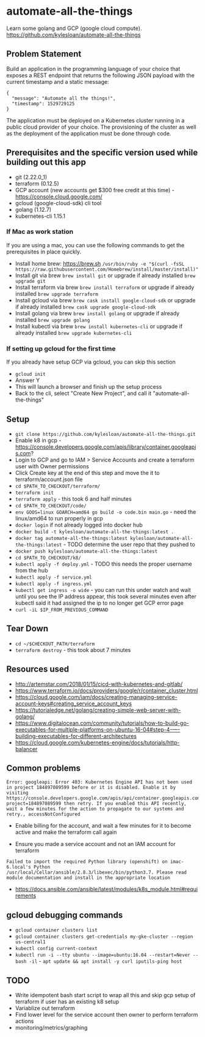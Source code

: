 # automate-all-the-things
Learn some golang and GCP (google cloud compute). https://github.com/kylesloan/automate-all-the-things


## Problem Statement

Build an application in the programming language of your choice that exposes a REST endpoint that returns the following JSON payload with the current timestamp and a static message:
```
{
  "message": "Automate all the things!",
  "timestamp": 1529729125
}
```
The application must be deployed on a Kubernetes cluster running in a public cloud provider of your choice. The provisioning of the cluster as well as the deployment of the application must be done through code.

## Prerequisites and the specific version used while building out this app

* git (2.22.0_1)
* terraform (0.12.5)
* GCP account (new accounts get $300 free credit at this time) - https://console.cloud.google.com/
* gcloud (google-cloud-sdk) cli tool
* golang (1.12.7)
* kubernetes-cli 1.15.1


### If Mac as work station

If you are using a mac, you can use the following commands to get the prerequisites in place quickly.

* Install home brew: https://brew.sh `/usr/bin/ruby -e "$(curl -fsSL https://raw.githubusercontent.com/Homebrew/install/master/install)"`
* Install git via brew `brew install git` or upgrade if already installed `brew upgrade git`
* Install terraform via brew `brew install terraform` or upgrade if already installed `brew upgrade terraform`
* Install gcloud via brew `brew cask install google-cloud-sdk` or upgrade if already installed `brew cask upgrade google-cloud-sdk`
* Install golang via brew `brew install golang` or upgrade if already installed `brew upgrade golang`
* Install kubectl via brew `brew install kubernetes-cli` or upgrade if already installed `brew upgrade kubernetes-cli`

### If setting up gcloud for the first time

If you already have setup GCP via gcloud, you can skip this section

* `gcloud init`
* Answer Y
* This will launch a browser and finish up the setup process
* Back to the cli, select "Create New Project", and call it "automate-all-the-things"

## Setup

* `git clone https://github.com/kylesloan/automate-all-the-things.git`
* Enable k8 in gcp - https://console.developers.google.com/apis/library/container.googleapis.com?
* Login to GCP and go to IAM > Service Accounts and create a terraform user with Owner permissions
* Click Create key at the end of this step and move the it to terraform/account.json file
* `cd $PATH_TO_CHECKOUT/terraform/`
* `terraform init`
* `terraform apply` - this took 6 and half minutes
* `cd $PATH_TO_CHECKOUT/code/`
* `env GOOS=linux GOARCH=amd64 go build -o code.bin main.go` - need the linux/amd64 to run properly in gcp
* `docker login` if not already logged into docker hub
* `docker build -t kylesloan/automate-all-the-things:latest .`
* `docker tag automate-all-the-things:latest kylesloan/automate-all-the-things:latest` - TODO determine the user repo that they pushed to
* `docker push kylesloan/automate-all-the-things:latest`
* `cd $PATH_TO_CHECKOUT/k8/`
* `kubectl apply -f deploy.yml` - TODO this needs the proper username from the hub
* `kubectl apply -f service.yml`
* `kubectl apply -f ingress.yml`
* `kubectl get ingress -o wide` - you can run this under watch and wait until you see the IP address appear, this took several minutes even after kubectl said it had assigned the ip to no longer get GCP error page
* `curl -iL $IP_FROM_PREVIOUS_COMMAND`



## Tear Down

* `cd ~/$CHECKOUT_PATH/terraform`
* `terraform destroy` - this took about 7 minutes

## Resources used

* http://artemstar.com/2018/01/15/cicd-with-kubernetes-and-gitlab/
* https://www.terraform.io/docs/providers/google/r/container_cluster.html
* https://cloud.google.com/iam/docs/creating-managing-service-account-keys#creating_service_account_keys
* https://tutorialedge.net/golang/creating-simple-web-server-with-golang/
* https://www.digitalocean.com/community/tutorials/how-to-build-go-executables-for-multiple-platforms-on-ubuntu-16-04#step-4-—-building-executables-for-different-architectures
* https://cloud.google.com/kubernetes-engine/docs/tutorials/http-balancer


## Common problems

```
Error: googleapi: Error 403: Kubernetes Engine API has not been used in project 184897089599 before or it is disabled. Enable it by visiting https://console.developers.google.com/apis/api/container.googleapis.com/overview?project=184897089599 then retry. If you enabled this API recently, wait a few minutes for the action to propagate to our systems and retry., accessNotConfigured
```
* Enable billing for the account, and wait a few minutes for it to become active and make the terraform call again

* Ensure you made a service account and not an IAM account for terraform

```
Failed to import the required Python library (openshift) on imac-6.local's Python /usr/local/Cellar/ansible/2.8.3/libexec/bin/python3.7. Please read module documentation and install in the appropriate location
```
* https://docs.ansible.com/ansible/latest/modules/k8s_module.html#requirements

## gcloud debugging commands

* `gcloud container clusters list`
* `gcloud container clusters get-credentials my-gke-cluster --region us-central1`
* `kubectl config current-context`
* `kubectl run -i --tty ubuntu --image=ubuntu:16.04 --restart=Never -- bash -il` - `apt update && apt install -y curl iputils-ping host`

## TODO

* Write idempotent bash start script to wrap all this and skip gcp setup of terraform if user has an existing k8 setup
* Variablize out terraform
* Find lower level for the service account then owner to perform terraform actions
* monitoring/metrics/graphing
